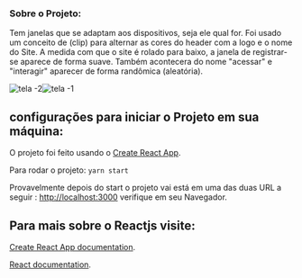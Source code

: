 ### Sobre o Projeto:

Tem janelas que se adaptam aos dispositivos, seja ele qual for.
Foi usado um conceito de (clip) para alternar as cores do header com a logo e o nome do Site.
A medida com que o site é rolado para baixo, a janela de registrar-se aparece de forma suave.
Também acontecera do nome "acessar" e "interagir" aparecer de forma randômica (aleatória).


![tela -2](https://user-images.githubusercontent.com/45881098/138922813-229f412c-1a6b-4ec9-8001-76596f20685b.png "title-1")![tela -1](https://user-images.githubusercontent.com/45881098/138922635-c66cfaea-5b48-4b02-8e81-3e2ab9e54078.png "title-1") 



## configurações para iniciar o Projeto em sua máquina:

O projeto foi feito usando o [Create React App](https://github.com/facebook/create-react-app).


Para rodar o projeto:  `yarn start`

Provavelmente depois do start o projeto vai está em uma das duas URL a seguir : [http://localhost:3000](http://localhost:3000) verifique em seu Navegador.



## Para mais sobre o Reactjs visite:

 [Create React App documentation](https://facebook.github.io/create-react-app/docs/getting-started).

 [React documentation](https://reactjs.org/).
